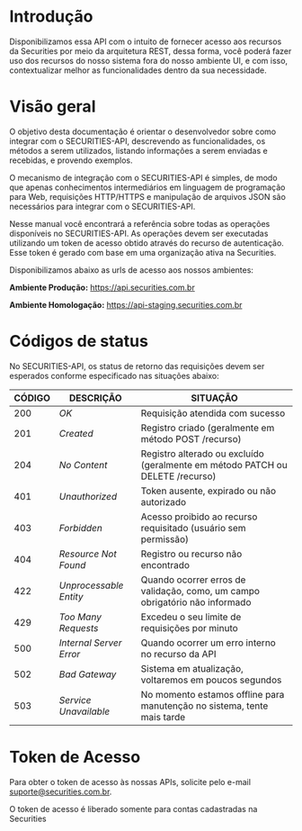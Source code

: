 # Introdução

Disponibilizamos essa API com o intuito de fornecer acesso aos recursos da Securities por meio da arquitetura REST, dessa forma, você poderá fazer uso dos recursos do nosso sistema fora do nosso ambiente UI, e com isso, contextualizar melhor as funcionalidades dentro da sua necessidade.

# Visão geral

O objetivo desta documentação é orientar o desenvolvedor sobre como integrar com o SECURITIES-API, descrevendo as funcionalidades, os métodos a serem utilizados, listando informações a serem enviadas e recebidas, e provendo exemplos.

O mecanismo de integração com o SECURITIES-API é simples, de modo que apenas conhecimentos intermediários em linguagem de programação para Web, requisições HTTP/HTTPS e manipulação de arquivos JSON são necessários para integrar com o SECURITIES-API.

Nesse manual você encontrará a referência sobre todas as operações disponíveis no SECURITIES-API. As operações devem ser executadas utilizando um token de acesso obtido através do recurso de autenticação. Esse token é gerado com base em uma organização ativa na Securities.

Disponibilizamos abaixo as urls de acesso aos nossos ambientes:

**Ambiente Produção:** https://api.securities.com.br

**Ambiente Homologação:** https://api-staging.securities.com.br

# Códigos de status

No SECURITIES-API, os status de retorno das requisições devem ser esperados conforme especificado nas situações abaixo:

CÓDIGO | DESCRIÇÃO                | SITUAÇÃO
-------|--------------------------|-----------------------------------------------
200    | *OK*                     | Requisição atendida com sucesso
201    | *Created*                | Registro criado (geralmente em método POST /recurso)
204    | *No Content*             | Registro alterado ou excluído (geralmente em método PATCH ou DELETE /recurso)
401    | *Unauthorized*           | Token ausente, expirado ou não autorizado
403    | *Forbidden*              | Acesso proibido ao recurso requisitado (usuário sem permissão)
404    | *Resource Not Found*     | Registro ou recurso não encontrado
422    | *Unprocessable Entity*   | Quando ocorrer erros de validação, como, um campo obrigatório não informado
429    | *Too Many Requests*      | Excedeu o seu limite de requisições por minuto
500    | *Internal Server Error*  | Quando ocorrer um erro interno no recurso da API
502    | *Bad Gateway*            | Sistema em atualização, voltaremos em poucos segundos
503    | *Service Unavailable*    | No momento estamos offline para manutenção no sistema, tente mais tarde

# Token de Acesso

Para obter o token de acesso às nossas APIs, solicite pelo e-mail <a href="mailto:suporte@securities.com.br">suporte@securities.com.br</a>.

<aside class="notice">O token de acesso é liberado somente para contas cadastradas na Securities</aside>
